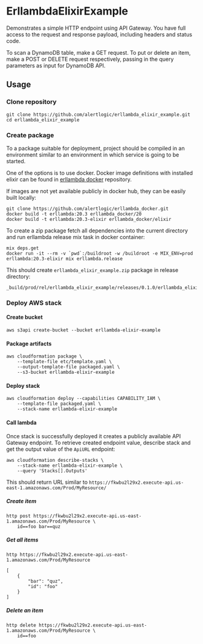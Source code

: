 # ErllambdaElixirExample

Demonstrates a simple HTTP endpoint using API Gateway. You have full
access to the request and response payload, including headers and
status code.

To scan a DynamoDB table, make a GET request.
To put or delete an item, make a POST or DELETE request respectively,
passing in the query parameters as input for DynamoDB API.

## Usage

### Clone repository

    git clone https://github.com/alertlogic/erllambda_elixir_example.git
    cd erllambda_elixir_example

### Create package

To a package suitable for deployment, project should be compiled in an environment similar to an environment in which service is going to be started.

One of the options is to use docker. Docker image definitions with installed elixir can be found in [erllambda docker](https://github.com/alertlogic/erllambda_docker) repository.

If images are not yet available publicly in docker hub, they can be easily built locally:

    git clone https://github.com/alertlogic/erllambda_docker.git
    docker build -t erllambda:20.3 erllambda_docker/20
    docker build -t erllambda:20.3-elixir erllambda_docker/elixir

To create a zip package fetch all dependencies into the current directory and run erllambda release mix task in docker container:

    mix deps.get
    docker run -it --rm -v `pwd`:/buildroot -w /buildroot -e MIX_ENV=prod erllambda:20.3-elixir mix erllambda.release

This should create `erllambda_elixir_example.zip` package in release directory:

    _build/prod/rel/erllambda_elixir_example/releases/0.1.0/erllambda_elixir_example.zip

### Deploy AWS stack

#### Create bucket

    aws s3api create-bucket --bucket erllambda-elixir-example

#### Package artifacts

    aws cloudformation package \
        --template-file etc/template.yaml \
        --output-template-file packaged.yaml \
        --s3-bucket erllambda-elixir-example

#### Deploy stack

    aws cloudformation deploy --capabilities CAPABILITY_IAM \
        --template-file packaged.yaml \
        --stack-name erllambda-elixir-example


#### Call lambda

Once stack is successfully deployed it creates a publicly available API Gateway endpoint. To retrieve created endpoint value, describe stack and get the output value of the `ApiURL` endpoint:

    aws cloudformation describe-stacks \
        --stack-name erllambda-elixir-example \
        --query 'Stacks[].Outputs'

This should return URL similar to `https://fkwbu2l29x2.execute-api.us-east-1.amazonaws.com/Prod/MyResource/`


##### Create item

    http post https://fkwbu2l29x2.execute-api.us-east-1.amazonaws.com/Prod/MyResource \
        id==foo bar==quz

##### Get all items

    http https://fkwbu2l29x2.execute-api.us-east-1.amazonaws.com/Prod/MyResource

    [
        {
            "bar": "quz",
            "id": "foo"
        }
    ]

##### Delete an item

    http delete https://fkwbu2l29x2.execute-api.us-east-1.amazonaws.com/Prod/MyResource \
        id==foo
